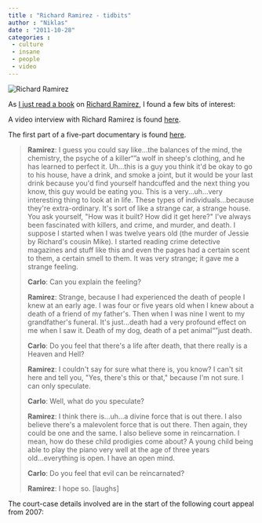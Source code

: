 ```yaml
---
title : "Richard Ramirez - tidbits"
author : "Niklas"
date : "2011-10-28"
categories : 
 - culture
 - insane
 - people
 - video
---
```


![Richard Ramirez](http://25.media.tumblr.com/tumblr_lrn8wzq8xE1qhgc3go1_500.jpg "Richard Ramirez")

As [I just read a book](https://niklasblog.com/?p=8619) on [Richard Ramirez](http://en.wikipedia.org/wiki/Richard_Ramirez), I found a few bits of interest:

A video interview with Richard Ramirez is found [here](http://www.youtube.com/watch?v=MC5huwZoPZA).

The first part of a five-part documentary is found [here](http://www.youtube.com/watch?v=7nAfxZlu6AA).

> **Ramirez**: I guess you could say like...the balances of the mind, the chemistry, the psyche of a killer“”a wolf in sheep's clothing, and he has learned to perfect it. Uh...this is a guy you think it'd be okay to go to his house, have a drink, and smoke a joint, but it would be your last drink because you'd find yourself handcuffed and the next thing you know, this guy would be eating you. This is a very...uh...very interesting thing to look at in life. These types of individuals...because they're extra-ordinary. It's sort of like a strange car, a strange house. You ask yourself, "How was it built? How did it get here?" I've always been fascinated with killers, and crime, and murder, and death. I suppose I started when I was twelve years old (the murder of Jessie by Richard's cousin Mike). I started reading crime detective magazines and stuff like this and even the pages had a certain scent to them, a certain smell to them. It was very strange; it gave me a strange feeling.
> 
> **Carlo**: Can you explain the feeling?
> 
> **Ramirez**: Strange, because I had experienced the death of people I knew at an early age. I was four or five years old when I knew about a death of a friend of my father's. Then when I was nine I went to my grandfather's funeral. It's just...death had a very profound effect on me when I saw it. Death of my dog, death of a pet animal“”just death.
> 
> **Carlo**: Do you feel that there's a life after death, that there really is a Heaven and Hell?
> 
> **Ramirez**: I couldn't say for sure what there is, you know? I can't sit here and tell you, "Yes, there's this or that," because I'm not sure. I can only speculate.
> 
> **Carlo**: Well, what do you speculate?
> 
> **Ramirez**: I think there is...uh...a divine force that is out there. I also believe there's a malevolent force that is out there. Then again, they could be one and the same. I also believe some in reincarnation. I mean, how do these child prodigies come about? A young child being able to play the piano very well at the age of three years old...everything is open. I have an open mind.
> 
> **Carlo**: Do you feel that evil can be reincarnated?
> 
> **Ramirez**: I hope so. \[laughs\]

The court-case details involved are in the start of the following court appeal from 2007:
